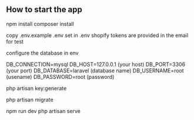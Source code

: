 ## How to start the app

npm install
composer install

copy .env.example .env
set in .env
shopify tokens are provided in the email for test

configure the database in env

DB_CONNECTION=mysql
DB_HOST=127.0.0.1 (your host)
DB_PORT=3306 (your port)
DB_DATABASE=laravel (database name)
DB_USERNAME=root (usename)
DB_PASSWORD=root (password)

php artisan key:generate

php artisan migrate

npm run dev
php artisan serve